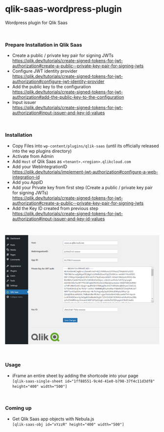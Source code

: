 # qlik-saas-wordpress-plugin
Wordpress plugin for Qlik Saas

<br>

### Prepare Installation in Qlik Saas
- Create a public / private key pair for signing JWTs <br>
https://qlik.dev/tutorials/create-signed-tokens-for-jwt-authorization#create-a-public--private-key-pair-for-signing-jwts
- Configure JWT identity provider <br>
https://qlik.dev/tutorials/create-signed-tokens-for-jwt-authorization#configure-jwt-identity-provider
- Add the public key to the configuration <br>
https://qlik.dev/tutorials/create-signed-tokens-for-jwt-authorization#add-the-public-key-to-the-configuration
- Input issuer <br>
https://qlik.dev/tutorials/create-signed-tokens-for-jwt-authorization#input-issuer-and-key-id-values

<br>

### Installation
 - Copy Files into `wp-content/plugins/qlik-saas` (until its officially released into the wp plugins directory)
 - Activate from Admin
 - Add `Host` of Qlik Saas as `<tenant>.<region>.qlikcloud.com`
 - Add your WebIntegrationID <br>
 https://qlik.dev/tutorials/implement-jwt-authorization#configure-a-web-integration-id
 - Add you AppID
 - Add your Private key from first step (Create a public / private key pair for signing JWTs) <br>
 https://qlik.dev/tutorials/create-signed-tokens-for-jwt-authorization#create-a-public--private-key-pair-for-signing-jwts
 - Add the Key ID created from previous step <br>
 https://qlik.dev/tutorials/create-signed-tokens-for-jwt-authorization#input-issuer-and-key-id-values

<br>

![Admin Setup](/assets/admin.PNG)

<br>

### Usage
  - iFrame an entire sheet by adding the shortcode into your page <br>
  `[qlik-saas-single-sheet id="1ff88551-9c4d-41e0-b790-37f4c11d3df8" height="400" width="500"]`

<br>

### Coming up
  - Get Qlik Saas app objects with Nebula.js <br>
  `[qlik-saas-obj id="xYzzR" height="400" width="500"]`
